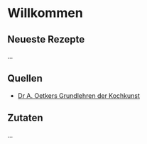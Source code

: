 <!-- TITLE: Willkommen -->
<!-- SUBTITLE: Einstiegsseite mit Rubrikliste -->

# Willkommen
## Neueste Rezepte
...
## Quellen
* [Dr A. Oetkers Grundlehren der Kochkunst](/dr-a-oetkers-grundlehren-der-kochkunst)

## Zutaten
...